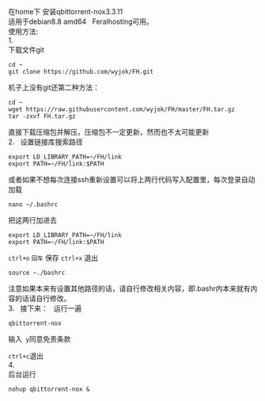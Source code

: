 在home下 安装qbittorrent-nox3.3.11  
适用于debian8.8 amd64  
Feralhosting可用。  
使用方法:  
1.  
下载文件git  
```
cd ~  
git clone https://github.com/wyjok/FH.git  
```
机子上没有git还第二种方法：
```
cd ~  
wget https://raw.githubusercontent.com/wyjok/FH/master/FH.tar.gz
tar -zxvf FH.tar.gz  
```

直接下载压缩包并解压，压缩包不一定更新，然而也不太可能更新  
2.  
设置链接库搜索路径  

```
export LD_LIBRARY_PATH=~/FH/link  
export PATH=~/FH/link:$PATH  
```
  
或者如果不想每次连接ssh重新设置可以将上两行代码写入配置里，每次登录自动加载  
```
nano ~/.bashrc  
```
把这两行加进去  
```
export LD_LIBRARY_PATH=~/FH/link  
export PATH=~/FH/link:$PATH  
```   
```ctrl+o``` ```回车``` 保存 ```ctrl+x``` 退出  

```
source ~./bashrc  
```

注意如果本来有设置其他路径的话，请自行修改相关内容，即.bashr内本来就有内容的话请自行修改。  
3.  
接下来：  
运行一遍  
```
qbittorrent-nox  

```

输入``` y```同意免责条款  

```ctrl+c```退出  
4.  
后台运行  
```     
nohup qbittorrent-nox &  
```
